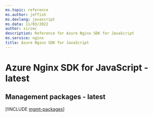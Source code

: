 ```yaml
---
ms.topic: reference
ms.author: jeffish
ms.devlang: javascript
ms.data: 11/03/2022
author: xirzec
description: Reference for Azure Nginx SDK for JavaScript
ms.service: nginx
title: Azure Nginx SDK for JavaScript
---
```

# Azure Nginx SDK for JavaScript - latest

## Management packages - latest
[!INCLUDE [mgmt-packages](nginx-mgmt-index.md)]